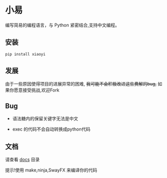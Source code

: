 # 小易

编写简易的编程语言，与 Python 紧密结合,支持中文编程。

## 安装

```shell
pip install xiaoyi
```

## 发展

由于一些原因使得项目的进展异常的困难, ~~我可能不会积极改进这些费解的bug,~~ 如果你愿意接受挑战,欢迎Fork

## Bug

- 语法糖内的保留关键字无法是中文

- exec 的代码不会自动转换成python代码

## 文档

请查看 [docs](docs) 目录


提示!使用 make,ninja,SwayFX 来编译你的代码